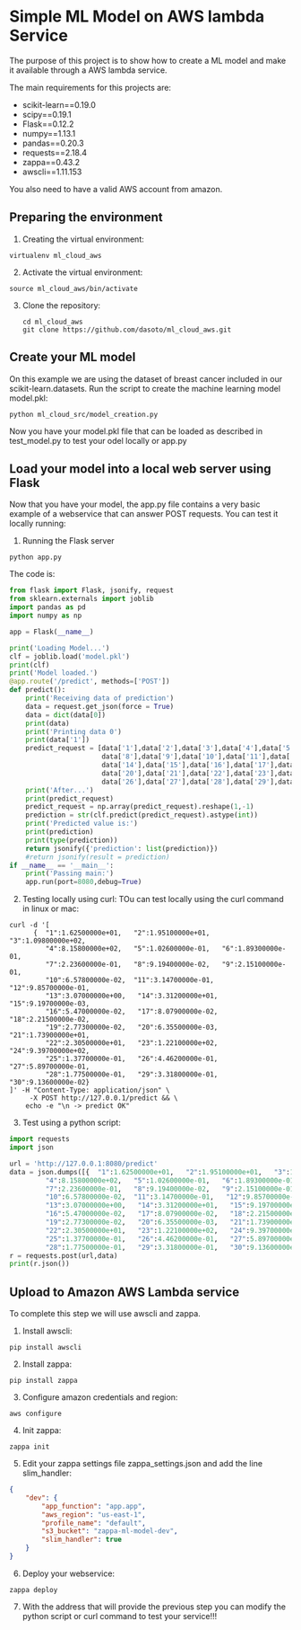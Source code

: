 # Simple ML Model on AWS lambda Service

The purpose of this project is to show how to create a ML model and make it
available through a AWS lambda service.

The main requirements for this projects are:

- scikit-learn==0.19.0
- scipy==0.19.1
- Flask==0.12.2
- numpy==1.13.1
- pandas==0.20.3
- requests==2.18.4
- zappa==0.43.2
- awscli==1.11.153

You also need to have a valid AWS account from amazon.

## Preparing the environment

1. Creating the virtual environment:

  ```
virtualenv ml_cloud_aws
  ```

2. Activate the virtual environment:
  ```
source ml_cloud_aws/bin/activate
  ```
3. Clone the repository:
    ```
    cd ml_cloud_aws
    git clone https://github.com/dasoto/ml_cloud_aws.git
    ```

## Create your ML model
On this example we are using the dataset of breast cancer included in our scikit-learn.datasets.
Run the script to create the machine learning model model.pkl:

  ```
  python ml_cloud_src/model_creation.py
  ```
Now you have your model.pkl file that can be loaded as described in test_model.py to test your odel locally or app.py

## Load your model into a local web server using Flask
Now that you have your model, the app.py file contains a very basic example of a webservice that can answer POST requests. You can test it locally running:

1. Running the Flask server
  ```
  python app.py
  ```
The code is:
  ```python
  from flask import Flask, jsonify, request
  from sklearn.externals import joblib
  import pandas as pd
  import numpy as np

  app = Flask(__name__)

  print('Loading Model...')
  clf = joblib.load('model.pkl')
  print(clf)
  print('Model loaded.')
  @app.route('/predict', methods=['POST'])
  def predict():
      print('Receiving data of prediction')
      data = request.get_json(force = True)
      data = dict(data[0])
      print(data)
      print('Printing data 0')
      print(data['1'])
      predict_request = [data['1'],data['2'],data['3'],data['4'],data['5'],data['6'],data['7'],\
                         data['8'],data['9'],data['10'],data['11'],data['12'],data['13'],\
                         data['14'],data['15'],data['16'],data['17'],data['18'],data['19'],\
                         data['20'],data['21'],data['22'],data['23'],data['24'],data['25'],\
                         data['26'],data['27'],data['28'],data['29'],data['30']]
      print('After...')
      print(predict_request)
      predict_request = np.array(predict_request).reshape(1,-1)
      prediction = str(clf.predict(predict_request).astype(int))
      print('Predicted value is:')
      print(prediction)
      print(type(prediction))
      return jsonify({'prediction': list(prediction)})
      #return jsonify(result = prediction)
  if __name__ == '__main__':
      print('Passing main:')
      app.run(port=8080,debug=True)
  ```
2. Testing locally using curl:
TOu can test locally using the curl command in linux or mac:
  ```
  curl -d '[
        {  "1":1.62500000e+01,   "2":1.95100000e+01,   "3":1.09800000e+02,
           "4":8.15800000e+02,   "5":1.02600000e-01,   "6":1.89300000e-01,
           "7":2.23600000e-01,   "8":9.19400000e-02,   "9":2.15100000e-01,
           "10":6.57800000e-02,  "11":3.14700000e-01,   "12":9.85700000e-01,
           "13":3.07000000e+00,   "14":3.31200000e+01,   "15":9.19700000e-03,
           "16":5.47000000e-02,   "17":8.07900000e-02,   "18":2.21500000e-02,
           "19":2.77300000e-02,   "20":6.35500000e-03,   "21":1.73900000e+01,
           "22":2.30500000e+01,   "23":1.22100000e+02,   "24":9.39700000e+02,
           "25":1.37700000e-01,   "26":4.46200000e-01,   "27":5.89700000e-01,
           "28":1.77500000e-01,   "29":3.31800000e-01,   "30":9.13600000e-02}
  ]' -H "Content-Type: application/json" \
       -X POST http://127.0.0.1/predict && \
      echo -e "\n -> predict OK"
  ```
3. Test using a python script:
  ```python
  import requests
  import json

  url = 'http://127.0.0.1:8080/predict'
  data = json.dumps([{  "1":1.62500000e+01,   "2":1.95100000e+01,   "3":1.09800000e+02,
           "4":8.15800000e+02,   "5":1.02600000e-01,   "6":1.89300000e-01,
           "7":2.23600000e-01,   "8":9.19400000e-02,   "9":2.15100000e-01,
           "10":6.57800000e-02,  "11":3.14700000e-01,   "12":9.85700000e-01,
           "13":3.07000000e+00,   "14":3.31200000e+01,   "15":9.19700000e-03,
           "16":5.47000000e-02,   "17":8.07900000e-02,   "18":2.21500000e-02,
           "19":2.77300000e-02,   "20":6.35500000e-03,   "21":1.73900000e+01,
           "22":2.30500000e+01,   "23":1.22100000e+02,   "24":9.39700000e+02,
           "25":1.37700000e-01,   "26":4.46200000e-01,   "27":5.89700000e-01,
           "28":1.77500000e-01,   "29":3.31800000e-01,   "30":9.13600000e-02}])
  r = requests.post(url,data)
  print(r.json())
  ```

## Upload to Amazon AWS Lambda service
To complete this step we will use awscli and zappa.
1. Install awscli:
  ```
  pip install awscli
  ```
2. Install zappa:
  ```
  pip install zappa
  ```
3. Configure amazon credentials and region:
  ```
  aws configure
  ```
4. Init zappa:
  ```
  zappa init
  ```
5. Edit your zappa settings file zappa_settings.json and add the line slim_handler:
  ```json
  {
      "dev": {
          "app_function": "app.app",
          "aws_region": "us-east-1",
          "profile_name": "default",
          "s3_bucket": "zappa-ml-model-dev",
          "slim_handler": true
      }
  }
  ```
6. Deploy your webservice:
  ```
  zappa deploy
  ```
7. With the address that will provide the previous step you can modify the python script or curl command to test your service!!!
